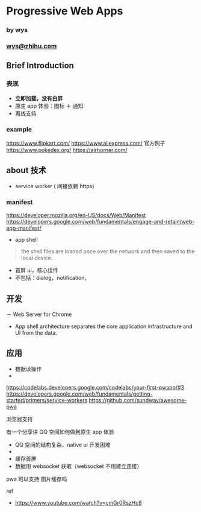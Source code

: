 # Progressive Web Apps
### by wys
### wys@zhihu.com

## Brief Introduction
### 表现
- **立即加载，没有白屏**
- 原生 app 体验：图标 ＋ 通知
- 离线支持

### example
https://www.flipkart.com/
https://www.aliexpress.com/
官方例子
https://www.pokedex.org/
https://airhorner.com/

## about 技术

- service worker ( 间接依赖 https)
### manifest

https://developer.mozilla.org/en-US/docs/Web/Manifest
https://developers.google.com/web/fundamentals/engage-and-retain/web-app-manifest/
- app shell
> the shell files are loaded once over the network and then saved to the local device.
- 首屏 ui，核心组件
- 不包括：dialog，notification，


## 开发
－ Web Server for Chrome

- App shell architecture separates the core application infrastructure and UI from the data. 





## 应用

- 数据读操作
- 









https://codelabs.developers.google.com/codelabs/your-first-pwapp/#3
https://developers.google.com/web/fundamentals/getting-started/primers/service-workers
https://github.com/sundway/awesome-pwa


浏览器支持


有一个分享讲 QQ 空间如何做到原生 app 体验
- QQ 空间的结构复杂，native ui 开发困难
- 
- 缓存首屏
- 数据用 websocket 获取（websocket 不用建立连接）

pwa 可以支持 图片缓存吗

ref
- https://www.youtube.com/watch?v=cmGr0RszHc8